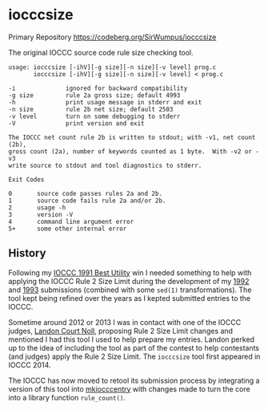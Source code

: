 iocccsize
=========
Primary Repository https://codeberg.org/SirWumpus/iocccsize

The original IOCCC source code rule size checking tool.

```
usage: iocccsize [-ihV][-g size][-n size][-v level] prog.c
       iocccsize [-ihV][-g size][-n size][-v level] < prog.c

-i              ignored for backward compatibility
-g size         rule 2a gross size; default 4993
-h              print usage message in stderr and exit
-n size         rule 2b net size; default 2503
-v level        turn on some debugging to stderr
-V              print version and exit

The IOCCC net count rule 2b is written to stdout; with -v1, net count (2b),
gross count (2a), number of keywords counted as 1 byte.  With -v2 or -v3
write source to stdout and tool diagnostics to stderr.

Exit Codes

0       source code passes rules 2a and 2b.
1       source code fails rule 2a and/or 2b.
2       usage -h
3       version -V
4       command line argument error
5+      some other internal error
```


History
-------

Following my [IOCCC 1991 Best Utility](https://github.com/SirWumpus/ioccc-ae) win I needed something to help with applying the IOCCC Rule 2 Size Limit during the development of my [1992](https://github.com/SirWumpus/ioccc-am) and [1993](https://github.com/SirWumpus/ioccc-am) submissions (combined with some `sed(1)` transformations).  The tool kept being refined over the years as I kepted submitted entries to the IOCCC.

Sometime around 2012 or 2013 I was in contact with one of the IOCCC judges, [Landon Court Noll](https://github.com/lcn2), proposing  Rule 2 Size Limit changes and mentioned I had this tool I used to help prepare my entries.  Landon perked up to the idea of including the tool as part of the contest to help contestants (and judges) apply the Rule 2 Size Limit.  The `iocccsize` tool first appeared in IOCCC 2014.

The IOCCC has now moved to retool its submission process by integrating a version of this tool into [mkiocccentry](https://github.com/ioccc-src/mkiocccentry) with changes made to turn the core into a library function `rule_count()`.
